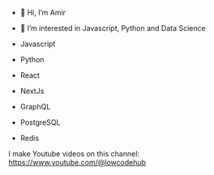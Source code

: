 - 👋 Hi, I’m Amir
- 👀 I’m interested in Javascript, Python and Data Science

- Javascript
- Python
- React
- NextJs
- GraphQL
- PostgreSQL
- Redis

I make Youtube videos on this channel: https://www.youtube.com/@lowcodehub





